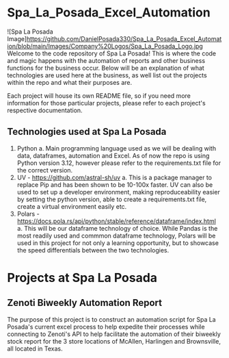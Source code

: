 # Spa_La_Posada_Excel_Automation
![Spa La Posada Image]https://github.com/DanielPosada330/Spa_La_Posada_Excel_Automation/blob/main/Images/Company%20Logos/Spa_La_Posada_Logo.jpg
Welcome to the code repository of Spa La Posada! This is where the code and magic happens with the automation of reports and other business functions for the business occur. Below will be an explanation of what technologies are used here at the business, as well list out the projects within the repo and what their purposes are.

Each project will house its own README file, so if you need more information for those particular projects, please refer to each project's respective documentation.

## Technologies used at Spa La Posada
1. Python
    a. Main programming language used as we will be dealing with data, dataframes, automation and Excel. As of now the repo is using Python version 3.12, however please refer to the requirements.txt file for the correct version.
2. UV - https://github.com/astral-sh/uv
    a. This is a package manager to replace Pip and has been shown to be 10-100x faster. UV can also be used to set up a developer environment, making reproduceability easier by setting the python version, able to create a requirements.txt file, create a virtual environment easily etc.
3. Polars - https://docs.pola.rs/api/python/stable/reference/dataframe/index.html
    a. This will be our dataframe technology of choice. While Pandas is the most readily used and commmon dataframe technology, Polars will be used in this project for not only a learning opportunity, but to showcase the speed differentials between the two technologies.

# Projects at Spa La Posada
## Zenoti Biweekly Automation Report
The purpose of this project is to construct an automation script for Spa La Posada's current excel process to help expedite their processes while connecting to Zenoti's API to help facilitate the automation of their biweekly stock report for the 3 store locations of McAllen, Harlingen and Brownsville, all located in Texas. 
